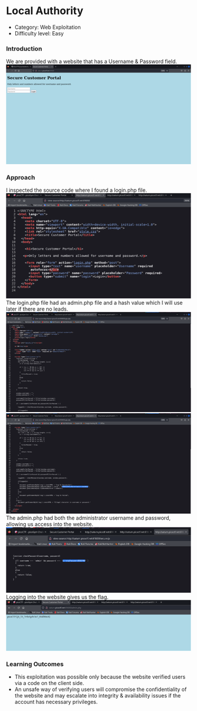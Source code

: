 # Local Authority

- Category: Web Exploitation
- Difficulty level: Easy

### Introduction
We are provided with a website that has a Username & Password field.
![](Images/asdf0.png)

### Approach
I inspected the source code where I found a login.php file.
![](Images/asdf1.png)
The login.php file had an admin.php file and a hash value which I will use later if there are no leads.
![](Images/asdf2.png)
![](Images/asdf3.png)
The admin.php had both the administrator username and password, allowing us access into the website.
![](Images/asdf4.png)
Logging into the website gives us the flag.
![](Images/asdf5.png)

### Learning Outcomes
- This exploitation was possible only because the website verified users via a code on the client side.
- An unsafe way of verifying users will compromise the confidentiality of the website and may escalate into integrity & availability issues if the account has necessary privileges.
